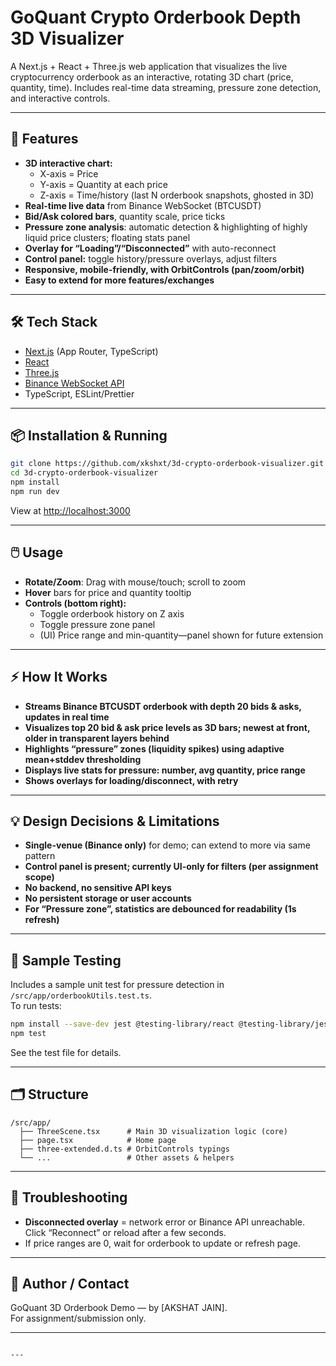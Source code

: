 # GoQuant Crypto Orderbook Depth 3D Visualizer

A Next.js + React + Three.js web application that visualizes the live cryptocurrency orderbook as an interactive, rotating 3D chart (price, quantity, time). Includes real-time data streaming, pressure zone detection, and interactive controls.

---

## 🚀 Features

- **3D interactive chart:** 
  - X-axis = Price
  - Y-axis = Quantity at each price
  - Z-axis = Time/history (last N orderbook snapshots, ghosted in 3D)
- **Real-time live data** from Binance WebSocket (BTCUSDT)
- **Bid/Ask colored bars**, quantity scale, price ticks
- **Pressure zone analysis**: automatic detection & highlighting of highly liquid price clusters; floating stats panel
- **Overlay for “Loading”/“Disconnected”** with auto-reconnect
- **Control panel:** toggle history/pressure overlays, adjust filters
- **Responsive, mobile-friendly, with OrbitControls (pan/zoom/orbit)**
- **Easy to extend for more features/exchanges**

---

## 🛠️ Tech Stack

- [Next.js](https://nextjs.org/) (App Router, TypeScript)
- [React](https://react.dev/)
- [Three.js](https://threejs.org/)
- [Binance WebSocket API](https://binance-docs.github.io/apidocs/spot/en/#websocket-market-streams)
- TypeScript, ESLint/Prettier

---

## 📦 Installation & Running

```bash
git clone https://github.com/xkshxt/3d-crypto-orderbook-visualizer.git
cd 3d-crypto-orderbook-visualizer
npm install
npm run dev
```
View at [http://localhost:3000](http://localhost:3000)

---

## 🖱️ Usage

- **Rotate/Zoom**: Drag with mouse/touch; scroll to zoom
- **Hover** bars for price and quantity tooltip
- **Controls (bottom right):**
  - Toggle orderbook history on Z axis
  - Toggle pressure zone panel
  - (UI) Price range and min-quantity—panel shown for future extension

---

## ⚡ How It Works

- **Streams Binance BTCUSDT orderbook with depth 20 bids & asks, updates in real time**
- **Visualizes top 20 bid & ask price levels as 3D bars; newest at front, older in transparent layers behind**
- **Highlights “pressure” zones (liquidity spikes) using adaptive mean+stddev thresholding**
- **Displays live stats for pressure: number, avg quantity, price range**
- **Shows overlays for loading/disconnect, with retry**

---

## 💡 Design Decisions & Limitations

- **Single-venue (Binance only)** for demo; can extend to more via same pattern
- **Control panel is present; currently UI-only for filters (per assignment scope)**
- **No backend, no sensitive API keys**
- **No persistent storage or user accounts**
- **For “Pressure zone”, statistics are debounced for readability (1s refresh)**

---

## 🧪 Sample Testing

Includes a sample unit test for pressure detection in `/src/app/orderbookUtils.test.ts`.  
To run tests:

```bash
npm install --save-dev jest @testing-library/react @testing-library/jest-dom ts-jest
npm test
```
See the test file for details.

---

## 🗂️ Structure

```
/src/app/
  ├── ThreeScene.tsx      # Main 3D visualization logic (core)
  ├── page.tsx            # Home page
  ├── three-extended.d.ts # OrbitControls typings
  └── ...                 # Other assets & helpers
```

---

## 🐞 Troubleshooting

- **Disconnected overlay** = network error or Binance API unreachable. Click “Reconnect” or reload after a few seconds.
- If price ranges are 0, wait for orderbook to update or refresh page.

---

## 👤 Author / Contact

GoQuant 3D Orderbook Demo — by [AKSHAT JAIN].  
For assignment/submission only.

---

```

---

